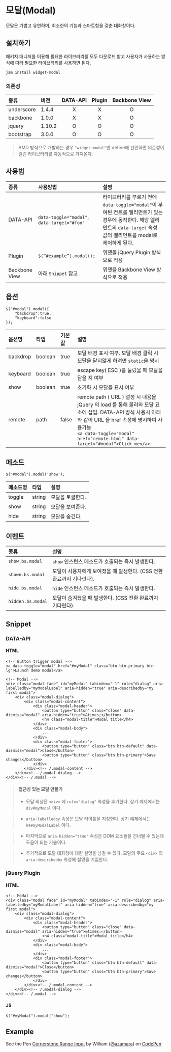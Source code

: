 <!--
{
    "id": 4301,
    "title": "모달(Modal)",
    "outline": "모달은 가볍고 유연하며, 최소한의 기능과 스마트함을 갖춘 대화창이다.",
    "tags": ["widget", "plugin"],
    "section": "Plugin",
    "order": [4, 3, 1],
    "thumbnail": "4.3.01.modal.png"
}
-->

# 모달(Modal)

모달은 가볍고 유연하며, 최소한의 기능과 스마트함을 갖춘 대화창이다.

## 설치하기

패키지 매니저를 이용해 필요한 라이브러리를 모두 다운로드 받고 사용자가 사용하는 방식에 따라 필요한 라이브러리를 사용하면 된다.

```
jam install widget-modal
```

### 의존성

종류 | 버전 | DATA-API | Plugin | Backbone View
:-- | :-- | :--: | :--: | :--:
underscore | 1.4.4 | X | X | O
backbone | 1.0.0 | X | X | O
jquery | 1.10.2 | O | O | O
bootstrap | 3.0.0 | O | O | O

> AMD 방식으로 개발하는 경우 `"widget-modal"`만 define에 선언하면 의존성이 걸린 라이브러리를 자동적으로 가져온다.


## 사용법

종류 | 사용방법 | 설명
:-- | :-- | :--
DATA-API | `data-toggle="modal"`, `data-target="#foo"` | 라이브러리를 부르기 전에 `data-toggle="modal"`이 부여된 컨트롤 엘리먼트가 있는 경우에 동작한다. 해당 엘리먼트의 `data-target` 속성 값의 엘리먼트를 modal로 제어하게 된다.
Plugin | `$(“#example”).modal();` | 위젯을 jQuery Plugin 방식으로 적용
Backbone View | 아래 `Snippet` 참고| 위젯을 Backbone View 방식으로 적용


## 옵션

```
$("#modal").modal({
    "backdrop":true,
    "keyboard":false
});
```

옵션명 | 타입 | 기본값 | 설명
:-- | :-- | :-- | :--
backdrop | boolean | true | 모달 배경 표시 여부. 모달 배경 클릭 시 모달을 닫지않게 하려면 `static`을 명시 
keyboard | boolean | true | escape key( ESC )를 눌렀을 때 모달을 닫을 지 여부
show | boolean | true | 초기화 시 모달을 표시 여부
remote | path | false | remote path ( URL ) 설정 시 내용을 jQuery 의 load 를 통해 불러와 모달 요소에 삽입. DATA-API 방식 사용시 아래와 같이 URL 을 href 속성에 명시하여 사용가능 <br/>```<a data-toggle="modal" href="remote.html" data-target="#modal">Click me</a>```

## 메소드

```
$("#modal").modal('show');
```

메소드명 | 타입 | 설명
:-- | :-- | :--
toggle | string | 모달을 토글한다.
show | string | 모달을 보여준다.
hide | string | 모달을 숨긴다.


## 이벤트

종류 | 설명
:-- | :--
`show.bs.modal` | `show` 인스턴스 메소드가 호출되는 즉시 발생한다.
`shown.bs.modal` | 모달이 사용자에게 보여졌을 때 발생한다. (CSS 전환 완료까지 기다린다).
`hide.bs.modal` | `hide` 인스턴스 메소드가 호출되는 즉시 발생한다.
`hidden.bs.modal` | 모달이 숨겨졌을 때 발생한다. (CSS 전환 완료까지 기다린다).

## Snippet

### DATA-API

#### HTML

```
<!-- Button trigger modal -->
<a data-toggle="modal" href="#myModal" class="btn btn-primary btn-lg">Launch demo modal</a>

<!-- Modal -->
<div class="modal fade" id="myModal" tabindex="-1" role="dialog" aria-labelledby="myModalLabel" aria-hidden="true" aria-describedby="my first modal">
	<div class="modal-dialog">
		<div class="modal-content">
			<div class="modal-header">
	  			<button type="button" class="close" data-dismiss="modal" aria-hidden="true">&times;</button>
	  			<h4 class="modal-title">Modal title</h4>
			</div>
			<div class="modal-body">
	  			...
			</div>
			<div class="modal-footer">
	  			<button type="button" class="btn btn-default" data-dismiss="modal">Close</button>
	  			<button type="button" class="btn btn-primary">Save changes</button>
			</div>
		</div><!-- /.modal-content -->
	</div><!-- /.modal-dialog -->
</div><!-- /.modal -->
```
> #### 접근성 있는 모달 만들기
> - 모달 최상단 `<div>` 에 `role="dialog"` 속성을 추가한다. 상기 예제에서는 `div#myModal` 이다. 

> - `aria-labelledby` 속성은 모달 타이틀을 지정한다. 상기 예제에서는 `h4#myModalLabel` 이다.

> - 마지막으로 `aria-hidden="true"` 속성은 DOM 요소들을 건너뛸 수 있는데 도움이 되는 기술이다. 

> - 추가적으로 모달 대화창에 대한 설명을 남길 수 있다. 모달의 주요 `<div>` 의 `aria-describedby` 속성에 설명을 기입한다.

### jQuery Plugin

#### HTML

```
<!-- Modal -->
<div class="modal fade" id="myModal" tabindex="-1" role="dialog" aria-labelledby="myModalLabel" aria-hidden="true" aria-describedby="my first modal">
	<div class="modal-dialog">
		<div class="modal-content">
			<div class="modal-header">
	  			<button type="button" class="close" data-dismiss="modal" aria-hidden="true">&times;</button>
	  			<h4 class="modal-title">Modal title</h4>
			</div>
			<div class="modal-body">
	  			...
			</div>
			<div class="modal-footer">
	  			<button type="button" class="btn btn-default" data-dismiss="modal">Close</button>
	  			<button type="button" class="btn btn-primary">Save changes</button>
			</div>
		</div><!-- /.modal-content -->
	</div><!-- /.modal-dialog -->
</div><!-- /.modal -->
```

#### JS

```
$("#myModal").modal("show");
```

## Example

<p data-height="268" data-theme-id="1127" data-slug-hash="cgewL" data-user="azamara" data-default-tab="result" class='codepen'>See the Pen <a href='http://codepen.io/azamara/pen/cgewL'>Cornerstone Range Input</a> by William (<a href='http://codepen.io/azamara'>@azamara</a>) on <a href='http://codepen.io'>CodePen</a></p>
<script async src="http://codepen.io/assets/embed/ei.js"></script>
